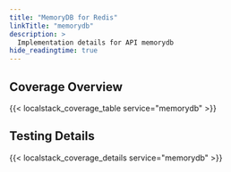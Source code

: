 ```yaml
---
title: "MemoryDB for Redis"
linkTitle: "memorydb"
description: >
  Implementation details for API memorydb
hide_readingtime: true
---
```


## Coverage Overview

{{< localstack_coverage_table service="memorydb" >}}

## Testing Details

{{< localstack_coverage_details service="memorydb" >}}

